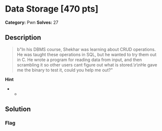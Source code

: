 # Data Storage [470 pts]

**Category:** Pwn
**Solves:** 27

## Description
>b"In his DBMS course, Shekhar was learning about CRUD operations. He was taught these operations in SQL, but he wanted to try them out in C. He wrote a program for reading data from input, and then scrambling it so other users cant figure out what is stored.\r\nHe gave me the binary to test it, could you help me out?"

**Hint**
* -

## Solution

### Flag

